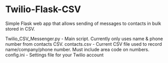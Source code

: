 # Twilio-Flask-CSV
Simple Flask web app that allows sending of messages to contacts in bulk stored in CSV.

Twilio_CSV_Messenger.py - Main script. Currently only uses name & phone number from contacts CSV. 
contacts.csv - Current CSV file used to record name/company/phone number. Must include area code on numbers. 
config.ini - Settings file for your Twilio account
